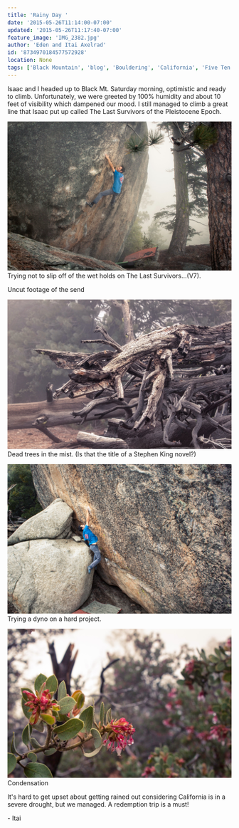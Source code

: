 ```yaml
---
title: 'Rainy Day '
date: '2015-05-26T11:14:00-07:00'
updated: '2015-05-26T11:17:40-07:00'
feature_image: 'IMG_2382.jpg'
author: 'Eden and Itai Axelrad'
id: '8734970184577572928'
location: None
tags: ['Black Mountain', 'blog', 'Bouldering', 'California', 'Five Ten', 'highball', 'Itai']
---
```

Isaac and I headed up to Black Mt. Saturday morning, optimistic and ready to climb. Unfortunately, we were greeted by 100% humidity and about 10 feet of visibility which dampened our mood. I still managed to climb a great line that Isaac put up called The Last Survivors of the Pleistocene Epoch.

![image alt](/images/IMG_2382.jpg)Trying not to slip off of the wet holds on The Last Survivors...(V7).

Uncut footage of the send

![image alt](/images/IMG_2384.jpg)Dead trees in the mist. (Is that the title of a Stephen King novel?)

![image alt](/images/IMG_2401.jpg)Trying a dyno on a hard project.

![image alt](/images/IMG_2366.jpg)Condensation

It's hard to get upset about getting rained out considering California is in a severe drought, but we managed. A redemption trip is a must!

\- Itai

